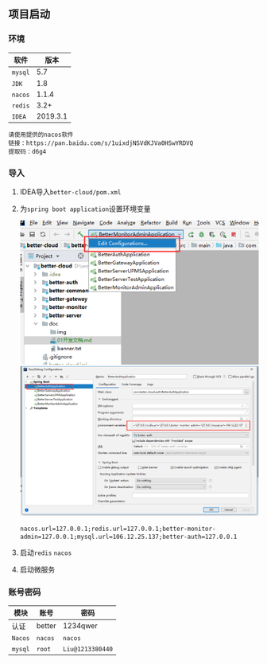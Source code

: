 ## 项目启动

### 环境

| 软件    | 版本     |
| ------- | -------- |
| `mysql` | 5.7      |
| `JDK`   | 1.8      |
| `nacos` | 1.1.4    |
| `redis` | 3.2+     |
| `IDEA`  | 2019.3.1 |

```
请使用提供的nacos软件
链接：https://pan.baidu.com/s/1uixdjNSVdKJVa0HSwYRDVQ 
提取码：d6g4
```

### 导入

1. IDEA导入`better-cloud/pom.xml`

2. 为`spring boot application`设置环境变量

   <img src='./img/env-1.png'>

   <img src='./img/env-2.png'>

   ```
   nacos.url=127.0.0.1;redis.url=127.0.0.1;better-monitor-admin=127.0.0.1;mysql.url=106.12.25.137;better-auth=127.0.0.1
   ```

   

3. 启动`redis` `nacos`

4. 启动微服务

### 账号密码

| 模块    | 账号    | 密码             |
| ------- | ------- | ---------------- |
| 认证    | better  | 1234qwer         |
| `Nacos` | `nacos` | `nacos`          |
| `mysql` | `root`  | `Liu@1213380440` |

